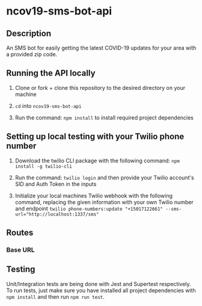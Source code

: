 # ncov19-sms-bot-api

## Description
An SMS bot for easily getting the latest COVID-19 updates for your area with a provided zip code.

## Running the API locally
1. Clone or fork + clone this repository to the desired directory on your machine

2. `cd` into `ncov19-sms-bot-api`

3. Run the command:
`npm install`
to install required project dependencies

## Setting up local testing with your Twilio phone number
1. Download the twilio CLI package with the following command:
`npm install -g twilio-cli`

2. Run the command:
`twilio login`
and then provide your Twilio account's SID and Auth Token in the inputs

3. Initialize your local machines Twilio webhook with the following command, replacing the given information with your own Twilio number and endpoint
`twilio phone-numbers:update "+15017122661" --sms-url="http://localhost:1337/sms"`

## Routes

### Base URL

## Testing
Unit/Integration tests are being done with Jest and Supertest respectively.  To run tests, just make sure you have installed all project dependencies with `npm install` and then run `npm run test`.
